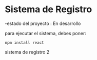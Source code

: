 <h1>Sistema de Registro</h1>

-estado del proyecto : En desarrollo 

para ejecutar el sistema, debes poner:

```npm install react```

sistema de registro 2

